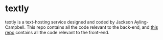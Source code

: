 # textly

textly is a text-hosting service designed and coded by Jackson Ayling-Campbell. This repo contains all the code relevant to the back-end, and [this repo](https://github.com/loldabigboi/textly-front-end) contains all the code relevant to the front-end.